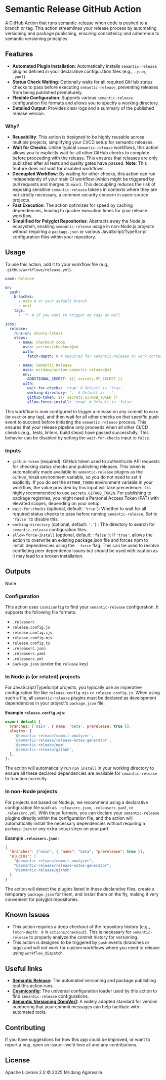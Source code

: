 # Semantic Release GitHub Action

A GitHub Action that runs [semantic-release](https://semantic-release.gitbook.io/semantic-release/) when code is pushed to a branch or tag. This action streamlines your release process by automating versioning and package publishing, ensuring consistency and adherence to semantic versioning principles.

## Features

- **Automated Plugin Installation**: Automatically installs `semantic-release` plugins defined in your declarative configuration files (e.g., `.json`, `.yaml`).
- **Status Check Waiting**: Optionally waits for all required GitHub status checks to pass before executing `semantic-release`, preventing releases from being published prematurely.
- **Flexible Configuration**: Supports various `semantic-release` configuration file formats and allows you to specify a working directory.
- **Detailed Output**: Provides clear logs and a summary of the published release version.

### Why?

- **Reusability**: This action is designed to be highly reusable across multiple projects, simplifying your CI/CD setup for semantic releases.
- **Wait for Checks**: Unlike typical `semantic-release` workflows, this action allows you to explicitly wait for all other GitHub checks to complete before proceeding with the release. This ensures that releases are only published after all tests and quality gates have passed. **Note**: This feature does not wait for disabled workflows.
- **Decoupled Workflow**: By waiting for other checks, this action can run independently of your main CI workflow (which might be triggered by pull requests and merges to `main`). This decoupling reduces the risk of exposing sensitive `semantic-release` tokens in contexts where they are not strictly necessary, a common security concern in open-source projects.
- **Fast Execution**: The action optimizes for speed by caching dependencies, leading to quicker execution times for your release workflow.
- **Simplified for Polyglot Repositories**: Abstracts away the Node.js ecosystem, enabling `semantic-release` usage in non-Node.js projects without requiring a `package.json` or various JavaScript/TypeScript configuration files within your repository.

## Usage

To use this action, add it to your workflow file (e.g., `.github/workflows/release.yml`).

```yaml
name: Release

on:
  push:
    branches:
      - main # or your default branch
      - next
    tags:
      - '*' # if you want to trigger on tags as well

jobs:
  release:
    runs-on: ubuntu-latest
    steps:
      - name: Checkout code
        uses: actions/checkout@v4
        with:
          fetch-depth: 0 # Required for semantic-release to work correctly

      - name: Semantic Release
        uses: mridang/action-semantic-release@v1
        env:
          ADDITIONAL_SECRET: ${{ secrets.MY_SECRET }}
        with:
          wait-for-checks: 'true' # Default is 'true'
          working-directory: '.' # Default is '.'
          github-token: ${{ secrets.GITHUB_TOKEN }}
          allow-force-install: 'true' # Default is 'false'
```

This workflow is now configured to trigger a release on any commit to `main` (or `next` or any tag), and then wait for all other checks on that specific push event to succeed before initiating the `semantic-release` process. This ensures that your release pipeline only proceeds when all other CI/CD checks (e.g., tests, linters, build steps) have passed successfully. This behavior can be disabled by setting the `wait-for-checks` input to `false`.

### Inputs

- `github-token` (required): GitHub token used to authenticate API requests for checking status checks and publishing releases. This token is automatically made available to `semantic-release` plugins as the `GITHUB_TOKEN` environment variable, so you do not need to set it explicitly. If you do set the `GITHUB_TOKEN` environment variable in your workflow, the value provided by this input will take precedence. It is highly recommended to use `secrets.GITHUB_TOKEN`. For publishing to package registries, you might need a Personal Access Token (PAT) with elevated scopes, depending on your setup.
- `wait-for-checks` (optional, default: `'true'`): Whether to wait for all required status checks to pass before running `semantic-release`. Set to `'false'` to disable this.
- `working-directory` (optional, default: `'.'`) : The directory to search for `semantic-release` configuration files.
- `allow-force-install` (optional, default: `'false'`): If `'true'`, allows the action to overwrite an existing package.json file and forces npm to install dependencies using the `--force` flag. This can be used to resolve conflicting peer dependency issues but should be used with caution as it may lead to a broken installation.

## Outputs

None

### Configuration

This action uses `cosmiconfig` to find your `semantic-release` configuration. It supports the following file formats:

- `.releaserc`
- `release.config.js`
- `release.config.cjs`
- `release.config.mjs`
- `release.config.ts`
- `.releaserc.json`
- `.releaserc.yaml`
- `.releaserc.yml`
- `package.json` (under the `release` key)

### In Node.js (or related) projects

For JavaScript/TypeScript projects, you typically use an imperative configuration file like `release.config.mjs` or `release.config.js`. When using such a file, all `semantic-release` plugins must be declared as development dependencies in your project's `package.json` file.

**Example `release.config.mjs`:**

```javascript
export default {
  branches: ['main', { name: 'beta', prerelease: true }],
  plugins: [
    '@semantic-release/commit-analyzer',
    '@semantic-release/release-notes-generator',
    '@semantic-release/npm',
    '@semantic-release/github',
  ],
};
```

The action will automatically run `npm install` in your working directory to ensure all these declared dependencies are available for `semantic-release` to function correctly.

### In non-Node projects

For projects not based on Node.js, we recommend using a declarative configuration file such as `.releaserc.json`, `.releaserc.yaml`, or `.releaserc.yml`. With these formats, you can declare your `semantic-release` plugins directly within the configuration file, and the action will automatically install the necessary dependencies without requiring a `package.json` or any extra setup steps on your part.

**Example `.releaserc.json`:**

```json
{
  "branches": ["main", { "name": "beta", "prerelease": true }],
  "plugins": [
    "@semantic-release/commit-analyzer",
    "@semantic-release/release-notes-generator",
    "@semantic-release/github"
  ]
}
```

The action will detect the plugins listed in these declarative files, create a temporary `package.json` for them, and install them on the fly, making it very convenient for polyglot repositories.

## Known Issues

- This action requires a deep checkout of the repository history (e.g., `fetch-depth: 0` in `actions/checkout`). This is necessary for `semantic-release` to properly analyze the commit history for versioning.
- This action is designed to be triggered by `push` events (branches or tags) and will not work for custom workflows where you need to release using `workflow_dispatch`.

## Useful links

- **[Semantic Release](https://semantic-release.gitbook.io/semantic-release/):** The automated versioning and package publishing tool this action runs.
- **[Cosmiconfig](https://github.com/cosmiconfig/cosmiconfig):** The universal configuration loader used by this action to find `semantic-release` configurations.
- **[Semantic Versioning (SemVer)](https://semver.org/):** A widely adopted standard for version numbering that your commit messages can help facilitate with automated tools.

## Contributing

If you have suggestions for how this app could be improved, or
want to report a bug, open an issue—we'd love all and any
contributions.

## License

Apache License 2.0 © 2025 Mridang Agarwalla
